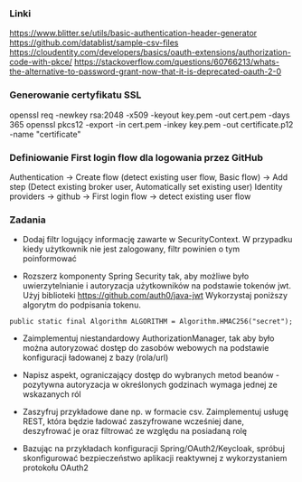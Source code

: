 ### Linki
https://www.blitter.se/utils/basic-authentication-header-generator
https://github.com/datablist/sample-csv-files
https://cloudentity.com/developers/basics/oauth-extensions/authorization-code-with-pkce/
https://stackoverflow.com/questions/60766213/whats-the-alternative-to-password-grant-now-that-it-is-deprecated-oauth-2-0

### Generowanie certyfikatu SSL
openssl req -newkey rsa:2048 -x509 -keyout key.pem -out cert.pem -days 365
openssl pkcs12 -export -in cert.pem -inkey key.pem -out certificate.p12 -name "certificate"

### Definiowanie First login flow dla logowania przez GitHub
Authentication -> Create flow (detect existing user flow, Basic flow) -> Add step (Detect existing broker user, Automatically set existing user)
Identity providers -> github -> First login flow -> detect existing user flow

### Zadania
- Dodaj filtr logujący informację zawarte w SecurityContext. W przypadku
  kiedy użytkownik nie jest zalogowany, filtr powinien o tym poinformować

- Rozszerz komponenty Spring Security tak, aby możliwe było uwierzytelnianie i autoryzacja
  użytkowników na podstawie tokenów jwt. Użyj biblioteki https://github.com/auth0/java-jwt
  Wykorzystaj poniższy algorytm do podpisania tokenu.
```
public static final Algorithm ALGORITHM = Algorithm.HMAC256("secret");
```

- Zaimplementuj niestandardowy AuthorizationManager, tak aby było można autoryzować
  dostęp do zasobów webowych na podstawie konfiguracji ładowanej z bazy (rola/url)

- Napisz aspekt, ograniczający dostęp do wybranych metod beanów - pozytywna autoryzacja w określonych godzinach
  wymaga jednej ze wskazanych ról

- Zaszyfruj przykładowe dane np. w formacie csv. Zaimplementuj usługę REST, która będzie ładować zaszyfrowane
  wcześniej dane, deszyfrować je oraz filtrować ze względu na posiadaną rolę

- Bazując na przykładach konfiguracji Spring/OAuth2/Keycloak, spróbuj skonfigurować bezpieczeństwo aplikacji
  reaktywnej z wykorzystaniem protokołu OAuth2
